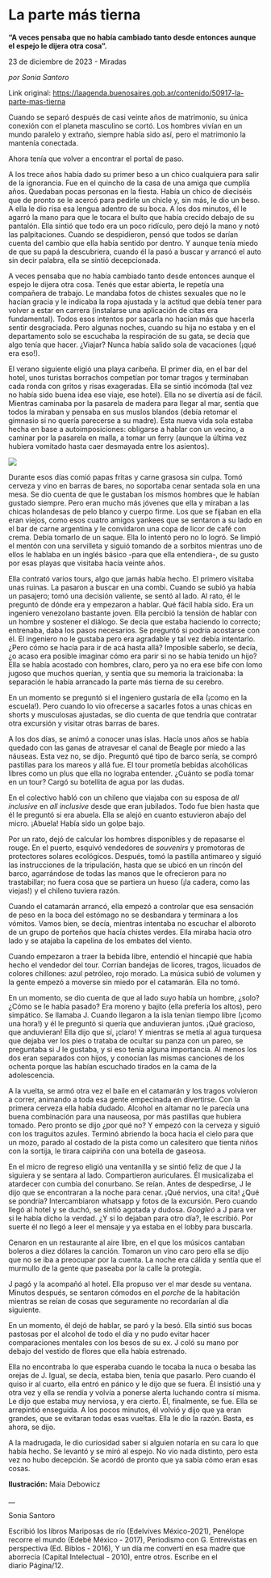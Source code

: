 # La parte más tierna

**“A veces pensaba que no había cambiado tanto desde entonces aunque el espejo le dijera otra cosa”.**

23 de diciembre de 2023 - Miradas

_por Sonia Santoro_

Link original: https://laagenda.buenosaires.gob.ar/contenido/50917-la-parte-mas-tierna



Cuando se separó después de casi veinte años de matrimonio, su única conexión con el planeta masculino se cortó. Los hombres vivían en un mundo paralelo y extraño, siempre había sido así, pero el matrimonio la mantenía conectada.




Ahora tenía que volver a encontrar el portal de paso.




A los trece años había dado su primer beso a un chico cualquiera para salir de la ignorancia. Fue en el quincho de la casa de una amiga que cumplía años. Quedaban pocas personas en la fiesta. Había un chico de dieciséis que de pronto se le acercó para pedirle un chicle y, sin más, le dio un beso. A ella le dio risa esa lengua adentro de su boca. A los dos minutos, él le agarró la mano para que le tocara el bulto que había crecido debajo de su pantalón. Ella sintió que todo era un poco ridículo, pero dejó la mano y notó las palpitaciones. Cuando se despidieron, pensó que todos se darían cuenta del cambio que ella había sentido por dentro. Y aunque tenía miedo de que su papá la descubriera, cuando él la pasó a buscar y arrancó el auto sin decir palabra, ella se sintió decepcionada.




A veces pensaba que no había cambiado tanto desde entonces aunque el espejo le dijera otra cosa. Tenés que estar abierta, le repetía una compañera de trabajo. Le mandaba fotos de chistes sexuales que no le hacían gracia y le indicaba la ropa ajustada y la actitud que debía tener para volver a estar en carrera (instalarse una aplicación de citas era fundamental). Todos esos intentos por sacarla no hacían más que hacerla sentir desgraciada. Pero algunas noches, cuando su hija no estaba y en el departamento solo se escuchaba la respiración de su gata, se decía que algo tenía que hacer. ¿Viajar? Nunca había salido sola de vacaciones (¡qué era eso!).




El verano siguiente eligió una playa caribeña. El primer día, en el bar del hotel, unos turistas borrachos competían por tomar tragos y terminaban cada ronda con gritos y risas exageradas. Ella se sintió incómoda (tal vez no había sido buena idea ese viaje, ese hotel). Ella no se divertía así de fácil. Mientras caminaba por la pasarela de madera para llegar al mar, sentía que todos la miraban y pensaba en sus muslos blandos (debía retomar el gimnasio si no quería parecerse a su madre). Esta nueva vida sola estaba hecha en base a autoimposiciones: obligarse a hablar con un vecino, a caminar por la pasarela en malla, a tomar un ferry (aunque la última vez hubiera vomitado hasta caer desmayada entre los asientos).




![](https://cdn.feater.me/files/images/3339208/838a4dc7-b7e0-4fbe-9d5f-e4e54433b8d6.jpeg)




Durante esos días comió papas fritas y carne grasosa sin culpa. Tomó cerveza y vino en barras de bares, no soportaba cenar sentada sola en una mesa. Se dio cuenta de que le gustaban los mismos hombres que le habían gustado siempre. Pero eran mucho más jóvenes que ella y miraban a las chicas holandesas de pelo blanco y cuerpo firme. Los que se fijaban en ella eran viejos, como esos cuatro amigos yankees que se sentaron a su lado en el bar de carne argentina y le convidaron una copa de licor de café con crema. Debía tomarlo de un saque. Ella lo intentó pero no lo logró. Se limpió el mentón con una servilleta y siguió tomando de a sorbitos mientras uno de ellos le hablaba en un inglés básico -para que ella entendiera-, de su gusto por esas playas que visitaba hacía veinte años.




Ella contrató varios tours, algo que jamás había hecho. El primero visitaba unas ruinas. La pasaron a buscar en una combi. Cuando se subió ya había un pasajero; tomó una decisión valiente, se sentó al lado. Al rato, él le preguntó de dónde era y empezaron a hablar. Qué fácil había sido. Era un ingeniero venezolano bastante joven. Ella percibió la tensión de hablar con un hombre y sostener el diálogo. Se decía que estaba haciendo lo correcto; entrenaba, daba los pasos necesarios. Se preguntó si podría acostarse con él. El ingeniero no le gustaba pero era agradable y tal vez debía intentarlo. ¿Pero cómo se hacía para ir de acá hasta allá? Imposible saberlo, se decía, ¿o acaso era posible imaginar cómo era parir si no se había tenido un hijo? Ella se había acostado con hombres, claro, pero ya no era ese bife con lomo jugoso que muchos querían, y sentía que su memoria la traicionaba: la separación le había arrancado la parte más tierna de su cerebro.




En un momento se preguntó si el ingeniero gustaría de ella (¡como en la escuela!). Pero cuando lo vio ofrecerse a sacarles fotos a unas chicas en shorts y musculosas ajustadas, se dio cuenta de que tendría que contratar otra excursión y visitar otras barras de bares.




A los dos días, se animó a conocer unas islas. Hacía unos años se había quedado con las ganas de atravesar el canal de Beagle por miedo a las náuseas. Esta vez no, se dijo. Preguntó qué tipo de barco sería, se compró pastillas para los mareos y allá fue. El tour prometía bebidas alcohólicas libres como un plus que ella no lograba entender. ¿Cuánto se podía tomar en un tour? Cargó su botellita de agua por las dudas.




En el colectivo habló con un chileno que viajaba con su esposa de *all inclusive* en *all inclusive* desde que eran jubilados. Todo fue bien hasta que él le preguntó si era abuela. Ella se alejó en cuanto estuvieron abajo del micro. ¡Abuela! Había sido un golpe bajo.




Por un rato, dejó de calcular los hombres disponibles y de repasarse el rouge. En el puerto, esquivó vendedores de *souvenirs* y promotoras de protectores solares ecológicos. Después, tomó la pastilla antimareo y siguió las instrucciones de la tripulación, hasta que se ubicó en un rincón del barco, agarrándose de todas las manos que le ofrecieron para no trastabillar; no fuera cosa que se partiera un hueso (¡la cadera, como las viejas!) y el chileno tuviera razón.




Cuando el catamarán arrancó, ella empezó a controlar que esa sensación de peso en la boca del estómago no se desbandara y terminara a los vómitos. Vamos bien, se decía, mientras intentaba no escuchar el alboroto de un grupo de porteños que hacía chistes verdes. Ella miraba hacia otro lado y se atajaba la capelina de los embates del viento.




Cuando empezaron a traer la bebida libre, entendió el hincapié que había hecho el vendedor del tour. Corrían bandejas de licores, tragos, licuados de colores chillones: azul petróleo, rojo morado. La música subió de volumen y la gente empezó a moverse sin miedo por el catamarán. Ella no tomó.




En un momento, se dio cuenta de que al lado suyo había un hombre, ¿solo? ¿Cómo se le había pasado? Era moreno y bajito (ella prefería los altos), pero simpático. Se llamaba J. Cuando llegaron a la isla tenían tiempo libre (¡como una hora!) y él le preguntó si quería que anduvieran juntos. ¡Qué gracioso, que anduvieran! Ella dijo que sí, ¡claro! Y mientras se metía al agua turquesa que dejaba ver los pies o trataba de ocultar su panza con un pareo, se preguntaba si J le gustaba, y si eso tenía alguna importancia. Al menos los dos eran separados con hijos, y conocían las mismas canciones de los ochenta porque las habían escuchado tirados en la cama de la adolescencia.




A la vuelta, se armó otra vez el baile en el catamarán y los tragos volvieron a correr, animando a toda esa gente empecinada en divertirse. Con la primera cerveza ella había dudado. Alcohol en altamar no le parecía una buena combinación para una nauseosa, por más pastillas que hubiera tomado. Pero pronto se dijo ¿por qué no? Y empezó con la cerveza y siguió con los traguitos azules. Terminó abriendo la boca hacia el cielo para que un mozo, parado al costado de la pista como un calesitero que tienta niños con la sortija, le tirara caipiriña con una botella de gaseosa.




En el micro de regreso eligió una ventanilla y se sintió feliz de que J la siguiera y se sentara al lado. Compartieron auriculares. Él musicalizaba el atardecer con cumbia del conurbano. Se reían. Antes de despedirse, J le dijo que se encontraran a la noche para cenar. ¡Qué nervios, una cita! ¿Qué se pondría? Intercambiaron whatsapp y fotos de la excursión. Pero cuando llegó al hotel y se duchó, se sintió agotada y dudosa. *Googleó* a J para ver si le había dicho la verdad. ¿Y si lo dejaban para otro día?, le escribió. Por suerte él no llegó a leer el mensaje y ya estaba en el lobby para buscarla.




Cenaron en un restaurante al aire libre, en el que los músicos cantaban boleros a diez dólares la canción. Tomaron un vino caro pero ella se dijo que no se iba a preocupar por la cuenta. La noche era cálida y sentía que el murmullo de la gente que paseaba por la calle la protegía.




J pagó y la acompañó al hotel. Ella propuso ver el mar desde su ventana. Minutos después, se sentaron cómodos en el *porche* de la habitación mientras se reían de cosas que seguramente no recordarían al día siguiente.




En un momento, él dejó de hablar, se paró y la besó. Ella sintió sus bocas pastosas por el alcohol de todo el día y no pudo evitar hacer comparaciones mentales con los besos de su ex. J coló su mano por debajo del vestido de flores que ella había estrenado.




Ella no encontraba lo que esperaba cuando le tocaba la nuca o besaba las orejas de J. Igual, se decía, estaba bien, tenía que pasarlo. Pero cuando él quiso ir al cuarto, ella entró en pánico y le dijo que se fuera. Él insistió una y otra vez y ella se rendía y volvía a ponerse alerta luchando contra sí misma. Le dijo que estaba muy nerviosa, y era cierto. Él, finalmente, se fue. Ella se arrepintió enseguida. A los pocos minutos, él volvió y dijo que ya eran grandes, que se evitaran todas esas vueltas. Ella le dio la razón. Basta, es ahora, se dijo.




A la madrugada, le dio curiosidad saber si alguien notaría en su cara lo que había hecho. Se levantó y se miró al espejo. No vio nada distinto, pero esta vez no hubo decepción. Se acordó de pronto que ya sabía cómo eran esas cosas.




**Ilustración:** Maia Debowicz




\_\_




Sonia Santoro




Escribió los libros Mariposas de río (Edelvives México-2021), Penélope recorre el mundo (Edebé México - 2017), Periodismo con G. Entrevistas en perspectiva (Ed. Biblos - 2016), Y un día me convertí en esa madre que aborrecía (Capital Intelectual - 2010), entre otros. Escribe en el diario Página/12.



